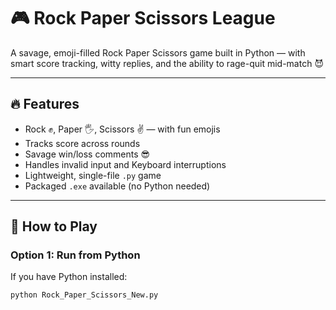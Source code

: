 # 🎮 Rock Paper Scissors League

A savage, emoji-filled Rock Paper Scissors game built in Python — with smart score tracking, witty replies, and the ability to rage-quit mid-match 😈

---

## 🔥 Features

- Rock ✊, Paper 🖐️, Scissors ✌️ — with fun emojis
- Tracks score across rounds
- Savage win/loss comments 😎
- Handles invalid input and Keyboard interruptions
- Lightweight, single-file `.py` game
- Packaged `.exe` available (no Python needed)

---

## 🚀 How to Play

### Option 1: Run from Python

If you have Python installed:

```bash
python Rock_Paper_Scissors_New.py
